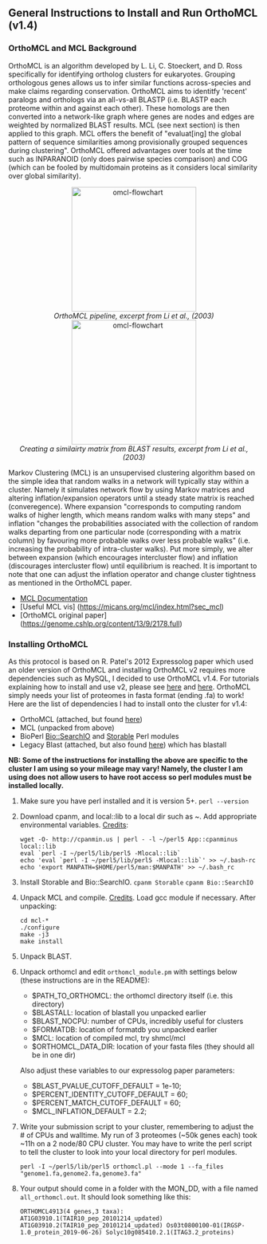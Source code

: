 ## General Instructions to Install and Run OrthoMCL (v1.4)

### OrthoMCL and MCL Background

OrthoMCL is an algorithm developed by L. Li, C. Stoeckert, and D. Ross specifically for identifying ortholog clusters for eukaryotes. Grouping orthologous genes allows us to infer similar functions across-species and make claims regarding conservation. OrthoMCL aims to identitfy 'recent' paralogs and orthologs via an all-vs-all BLASTP (i.e. BLASTP each proteome within and against each other). These homologs are then converted into a network-like graph where genes are nodes and edges are weighted by normalized BLAST results. MCL (see next section) is then applied to this graph. MCL offers the benefit of "evaluat[ing] the global pattern of sequence similarities among provisionally grouped sequences during clustering". OrthoMCL offered advantages over tools at the time such as INPARANOID (only does pairwise species comparison) and COG (which can be fooled by multidomain proteins as it considers local similarity over global similarity). 

<div style="text-align:center">
	<div>
		<img src="https://genome.cshlp.org/content/13/9/2178/F1.large.jpg" alt="omcl-flowchart" width="250"/>
	</div>
	<i>OrthoMCL pipeline, excerpt from Li et al., (2003)</i>
</div>

<div style="text-align:center">
	<div>
		<img src="https://genome.cshlp.org/content/13/9/2178/F2.large.jpg" alt="omcl-flowchart" width="250"/>
	</div>
	<i>Creating a similairty matrix from BLAST results, excerpt from Li et al., (2003)</i>
</div>


Markov Clustering (MCL) is an unsupervised clustering algorithm based on the simple idea that random walks in a network will typically stay within a cluster. Namely it simulates network flow by using Markov matrices and altering inflation/expansion operators until a steady state matrix is reached (converegence). Where expansion "corresponds to computing random walks of higher length, which means random walks with many steps" and inflation "changes the probabilities associated with the collection of random walks departing from one particular node (corresponding with a matrix column) by favouring more probable walks over less probable walks" (i.e. increasing the probability of intra-cluster walks). Put more simply, we alter between expansion (which encourages intercluster flow) and inflation (discourages intercluster flow) until equilibrium is reached. It is important to note that one can adjust the inflation operator and change cluster tightness as mentioned in the OrthoMCL paper.

- [MCL Documentation](https://micans.org/mcl/)
- [Useful MCL vis] (https://micans.org/mcl/index.html?sec_mcl)
- [OrthoMCL original paper] (https://genome.cshlp.org/content/13/9/2178.full)
 
### Installing OrthoMCL

As this protocol is based on R. Patel's 2012 Expressolog paper which used an older version of OrthoMCL and installing OrthoMCL v2 requires more dependencies such as MySQL, I decided to use OrthoMCL v1.4. For tutorials explaining how to install and use v2, please see [here](https://www.biostars.org/p/199083/) and [here](http://darencard.net/blog/2018-01-12-orthomcl-tutorial/). OrthoMCL simply needs your list of proteomes in fasta format (ending .fa) to work! Here are the list of dependencies I had to install onto the cluster for v1.4:

- OrthoMCL (attached, but found [here](https://orthomcl.org/common/downloads/software/unsupported/v1.4/))
- MCL (unpacked from above)
- BioPerl [Bio::SearchIO](https://metacpan.org/pod/Bio::SearchIO) and [Storable](https://metacpan.org/pod/Storable) Perl modules
- Legacy Blast (attached, but also found [here](ftp://ftp.ncbi.nlm.nih.gov/blast/executables/legacy.NOTSUPPORTED/)) which has blastall

<b> NB: Some of the instructions for installing the above are specific to the cluster I am using so your mileage may vary! Namely, the cluster I am using does not allow users to have root access so perl modules must be installed locally. </b>


1. Make sure you have perl installed and it is version 5+. ```perl --version```
2. Download cpanm, and local::lib to a local dir such as ~. Add appropriate environmental variables. [Credits](https://stackoverflow.com/questions/2980297/how-can-i-use-cpan-as-a-non-root-user):

    ```
    wget -O- http://cpanmin.us | perl - -l ~/perl5 App::cpanminus local::lib
	eval `perl -I ~/perl5/lib/perl5 -Mlocal::lib`
	echo 'eval `perl -I ~/perl5/lib/perl5 -Mlocal::lib`' >> ~/.bash-rc
	echo 'export MANPATH=$HOME/perl5/man:$MANPATH' >> ~/.bash_rc
    ```

3. Install Storable and Bio::SearchIO. ```cpanm Storable``` ```cpanm Bio::SearchIO```
4. Unpack MCL and compile. [Credits](https://github.com/sanger-pathogens/companion/blob/master/test/travis.setup-orthomcl.sh). Load gcc module if necessary. After unpacking:

    ```
	cd mcl-*
	./configure
	make -j3
	make install
    ```
5. Unpack BLAST.     
6. Unpack orthomcl and edit ```orthomcl_module.pm``` with settings below (these instructions are in the README):
	- $PATH\_TO_ORTHOMCL: the orthomcl directory itself (i.e. this directory)
	- $BLASTALL: location of blastall you unpacked earlier
	- $BLAST_NOCPU: number of CPUs, incredibly useful for clusters
	- $FORMATDB: location of formatdb you unpacked earlier
	- $MCL: location of compiled mcl, try shmcl/mcl
	- $ORTHOMCL\_DATA_DIR: location of your fasta files (they should all be in one dir)
	
	Also adjust these variables to our expressolog paper parameters:
	
	- $BLAST\_PVALUE\_CUTOFF_DEFAULT         = 1e-10;
	- $PERCENT\_IDENTITY\_CUTOFF_DEFAULT     = 60;
	- $PERCENT\_MATCH\_CUTOFF_DEFAULT        = 60;
	- $MCL\_INFLATION_DEFAULT               = 2.2;
7. Write your submission script to your cluster, remembering to adjust the # of CPUs and walltime. My run of 3 proteomes (~50k genes each) took ~11h on a 2 node/80 CPU cluster. You may have to write the perl script to tell the cluster to look into your local directory for perl modules. 

	```
	perl -I ~/perl5/lib/perl5 orthomcl.pl --mode 1 --fa_files "genome1.fa,genome2.fa,genome3.fa"
	```

8. Your output should come in a folder with the MON_DD, with a file named ```all_orthomcl.out```. It should look something like this:

	```
	ORTHOMCL4913(4 genes,3 taxa):    AT1G03910.1(TAIR10_pep_20101214_updated) AT1G03910.2(TAIR10_pep_20101214_updated) Os03t0800100-01(IRGSP-1.0_protein_2019-06-26) Solyc10g085410.2.1(ITAG3.2_proteins)
	```

